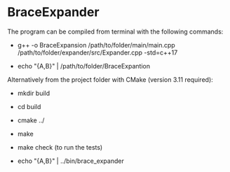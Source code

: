 # BraceExpander

The program can be compiled from terminal with the following commands:

- g++ -o BraceExpansion /path/to/folder/main/main.cpp /path/to/folder/expander/src/Expander.cpp -std=c++17

- echo "{A,B}" | /path/to/folder/BraceExpantion

Alternatively from the project folder with CMake (version 3.11 required):

- mkdir build

- cd build

- cmake ../

- make

- make check (to run the tests)

- echo "{A,B}"	| ../bin/brace_expander

